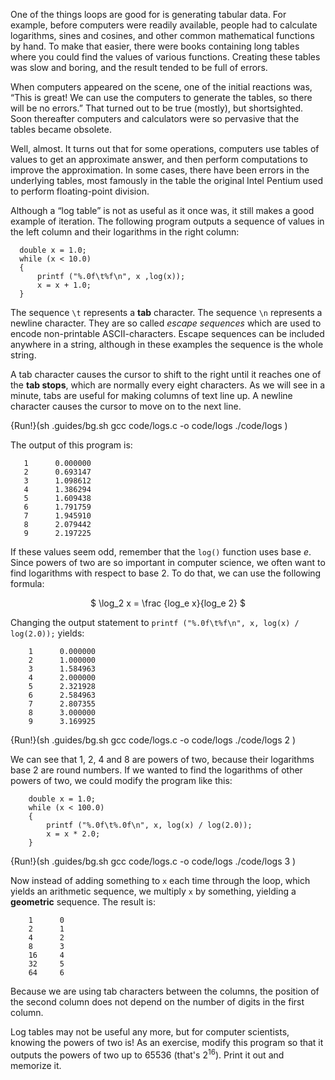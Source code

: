 One of the things loops are good for is generating tabular data.  For example, before computers were readily available, people had to calculate logarithms, sines and cosines, and other common mathematical functions by hand. To make that easier, there were books containing long tables where you could find the values of various functions. Creating these tables was slow and boring, and the result tended to be full of errors.

When computers appeared on the scene, one of the initial reactions was, “This is great!  We can use the computers to generate the tables, so there will be no errors.”  That turned out to be true (mostly), but shortsighted.  Soon thereafter computers and calculators were so pervasive that the tables became obsolete.

Well, almost.  It turns out that for some operations, computers use tables of values to get an approximate answer, and then perform computations to improve the approximation.  In some cases, there have been errors in the underlying tables, most famously in the table the original Intel Pentium used to perform floating-point division.

Although a “log table” is not as useful as it once was, it still makes a good example of iteration.  The following program outputs a sequence of values in the left column and their logarithms in the right column:

```code
  double x = 1.0;
  while (x < 10.0) 
  {
      printf ("%.0f\t%f\n", x ,log(x));
      x = x + 1.0;
  }
```
The sequence `\t` represents a **tab** character. The sequence `\n` represents a newline character.   They are so called *escape sequences* which are used to encode non-printable ASCII-characters. Escape sequences can be included anywhere in a string, although in these examples the sequence is the whole string.

A tab character causes the cursor to shift to the right until it reaches one of the **tab stops**, which are normally every eight characters.  As we will see in a minute, tabs are useful for making columns of text line up. A newline character causes the cursor to move on to the next line.  

{Run!}(sh .guides/bg.sh gcc code/logs.c -o code/logs ./code/logs )

The output of this program is:

```code
   1      0.000000
   2      0.693147
   3      1.098612
   4      1.386294
   5      1.609438
   6      1.791759
   7      1.945910
   8      2.079442
   9      2.197225
```
If these values seem odd, remember that the `log()` function uses base $e$.  Since powers of two are so important in computer science, we often want to find logarithms with respect to base 2.  To do that, we can use the following formula:

<center> $ \log_2 x = \frac {log_e x}{log_e 2} $ </center>

Changing the output statement to ` printf ("%.0f\t%f\n", x, log(x) / log(2.0)); ` yields:

```code
    1      0.000000
    2      1.000000
    3      1.584963
    4      2.000000
    5      2.321928
    6      2.584963
    7      2.807355
    8      3.000000
    9      3.169925
```

{Run!}(sh .guides/bg.sh gcc code/logs.c -o code/logs ./code/logs 2 )

We can see that 1, 2, 4 and 8 are powers of two, because their logarithms base 2 are round numbers.  If we wanted to find the logarithms of other powers of two, we could modify the program like this:

```code
    double x = 1.0;
    while (x < 100.0) 
    {
        printf ("%.0f\t%.0f\n", x, log(x) / log(2.0));
        x = x * 2.0;
    }
```
{Run!}(sh .guides/bg.sh gcc code/logs.c -o code/logs ./code/logs 3 )


Now instead of adding something to `x` each time through the loop, which yields an arithmetic sequence, we multiply `x` by something, yielding a **geometric** sequence. The result is:

```code
    1      0
    2      1
    4      2
    8      3
    16     4
    32     5
    64     6
```
Because we are using tab characters between the columns, the position of the second column does not depend on the number of digits in the first column.

Log tables may not be useful any more, but for computer scientists, knowing the powers of two is!  As an exercise, modify this program so that it outputs the powers of two up to 65536 (that's $2^{16}$).  Print it out and memorize it.